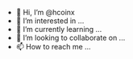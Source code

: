 - 👋 Hi, I’m @hcoinx
- 👀 I’m interested in ...
- 🌱 I’m currently learning ...
- 💞️ I’m looking to collaborate on ...
- 📫 How to reach me ...

<!---
hcoinx/hcoinx is a ✨ special ✨ repository because its `README.md` (this file) appears on your GitHub profile.
You can click the Preview link to take a look at your changes.
--->
